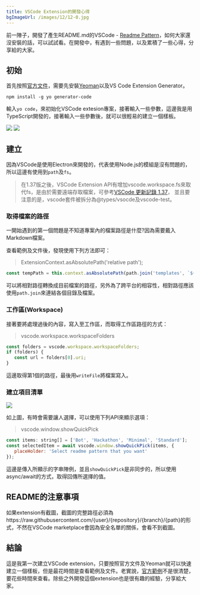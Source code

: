 ```yaml
---
title: VSCode Extension的開發心得
bgImageUrl: /images/12/12-0.jpg
---
```


 前一陣子，開發了產生README.md的VSCode - [Readme Pattern](https://marketplace.visualstudio.com/items?itemName=thomascsd.vscode-readme-pattern)，如何大家還沒安裝的話，可以試試看。在開發中，有遇到一些問題，以及累積了一些心得，分享給的大家。

## 初始

首先按照[官方文件](https://code.visualstudio.com/api/get-started/your-first-extension)，需要先安裝[Yeoman](https://yeoman.io/)以及VS Code Extension Generator。

```
npm install -g yo generator-code
```

輸入``yo code``，來初始化VSCode extesion專案，接著輸入一些參數，這邊我是用TypeScript開發的，接著輸入一些參數後，就可以很輕易的建立一個樣板。

<img class="img-responsive" src="/images/12/12-1.png">


<img class="img-responsive" src="/images/12/12-2.png">

## 建立

因為VSCode是使用Electron來開發的，代表使用Node.js的模組是沒有問題的，所以這邊有使用到``path``及``fs``。

> 在1.37版之後，VSCode Extension API有增加vscode.workspace.fs來取代fs，是由於需要遠端存取檔案，可參考[VSCode 更新記錄 1.37](https://code.visualstudio.com/updates/v1_37#_extension-authoring)， 並且要注意的是，vscode套件被拆分為@types/vsocde及vscode-test。

### 取得檔案的路徑

一開始遇到的第一個問題是不知道專案內的檔案路徑是什麼?因為需要戴入Markdown檔案。

查看範例及文件後，發現使用下列方法即可：

>  ExtensionContext.asAbsolutePath('relative path');

```javascript
const tempPath = this.context.asAbsolutePath(path.join('templates', `${selectedItem}.md`));
```

可以將相對路徑轉換成目前檔案的路徑，另外為了跨平台的相容性，相對路徑應該使用``path.join``來連結各個目錄及檔案。

### 工作區(Workspace)

接著要將處理過後的內容，寫入至工作區，而取得工作區路徑的方式：

> vscode.workspace.workspaceFolders

```javascript
const folders = vscode.workspace.workspaceFolders;
if (folders) {
   const url = folders[0].uri;
}
```

這邊取得第1個的路徑，最後用``writeFile``將檔案寫入。

### 建立項目清單

<img class="img-responsive" src="/images/12/12-3.png">

如上圖，有時會需要讓人選擇，可以使用下列API來顯示選項：

> vscode.window.showQuickPick

```javascript
const items: string[] = ['Bot', 'Hackathon', 'Minimal', 'Standard'];
const selectedItem = await vscode.window.showQuickPick(items, {
   placeHolder: 'Select readme pattern that you want'
});
```

這邊是傳入所顯示的字串陣例，並且``showQuickPick``是非同步的，所以使用async/await的方式，取得回傳所選擇的值。

## README的注意事項

如果extension有截圖，截圖的完整路徑必須為https://raw.githubusercontent.com/{user}/{repository}/{branch}/{path}的形式，不然在VSCode marketplace會因為安全名單的關係，會看不到截圖。

## 結論

這是我第一次建立VSCode extension，只要按照官方文件及Yeoman就可以快速建立一個樣板，但是最花時間是查看範例及文件。老實說，[官方範例](https://github.com/microsoft/vscode-extension-samples)不是很清楚，要花些時間來查看。除些之外開發這個extension也是很有趣的經驗，分享給大家。




